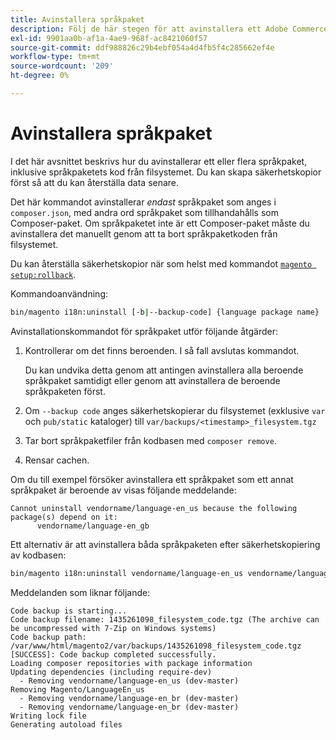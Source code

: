 ```yaml
---
title: Avinstallera språkpaket
description: Följ de här stegen för att avinstallera ett Adobe Commerce-språkpaket.
exl-id: 9901aa0b-af1a-4ae9-968f-ac8421060f57
source-git-commit: ddf988826c29b4ebf054a4d4fb5f4c285662ef4e
workflow-type: tm+mt
source-wordcount: '209'
ht-degree: 0%

---
```


# Avinstallera språkpaket

I det här avsnittet beskrivs hur du avinstallerar ett eller flera språkpaket, inklusive språkpaketets kod från filsystemet. Du kan skapa säkerhetskopior först så att du kan återställa data senare.

Det här kommandot avinstallerar *endast* språkpaket som anges i `composer.json`, med andra ord språkpaket som tillhandahålls som Composer-paket. Om språkpaketet inte är ett Composer-paket måste du avinstallera det manuellt genom att ta bort språkpaketkoden från filsystemet.

Du kan återställa säkerhetskopior när som helst med kommandot [`magento setup:rollback`](uninstall-modules.md#roll-back-the-file-system-database-or-media-files).

Kommandoanvändning:

```bash
bin/magento i18n:uninstall [-b|--backup-code] {language package name} ... {language package name}
```

Avinstallationskommandot för språkpaket utför följande åtgärder:

1. Kontrollerar om det finns beroenden. I så fall avslutas kommandot.

   Du kan undvika detta genom att antingen avinstallera alla beroende språkpaket samtidigt eller genom att avinstallera de beroende språkpaketen först.

1. Om `--backup code` anges säkerhetskopierar du filsystemet (exklusive `var` och `pub/static` kataloger) till `var/backups/<timestamp>_filesystem.tgz`
1. Tar bort språkpaketfiler från kodbasen med `composer remove`.
1. Rensar cachen.

Om du till exempel försöker avinstallera ett språkpaket som ett annat språkpaket är beroende av visas följande meddelande:

```terminal
Cannot uninstall vendorname/language-en_us because the following package(s) depend on it:
      vendorname/language-en_gb
```

Ett alternativ är att avinstallera båda språkpaketen efter säkerhetskopiering av kodbasen:

```bash
bin/magento i18n:uninstall vendorname/language-en_us vendorname/language-en_gb --backup-code
```

Meddelanden som liknar följande:

```terminal
Code backup is starting...
Code backup filename: 1435261098_filesystem_code.tgz (The archive can be uncompressed with 7-Zip on Windows systems)
Code backup path: /var/www/html/magento2/var/backups/1435261098_filesystem_code.tgz
[SUCCESS]: Code backup completed successfully.
Loading composer repositories with package information
Updating dependencies (including require-dev)
  - Removing vendorname/language-en_us (dev-master)
Removing Magento/LanguageEn_us
  - Removing vendorname/language-en_br (dev-master)
  - Removing vendorname/language-en_br (dev-master)
Writing lock file
Generating autoload files
```
